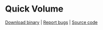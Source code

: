 # Quick Volume

[Download binary](https://forum.devchroma.nl/index.php/topic,66.0.html) | [Report bugs](https://github.com/cuevavirus/quickvolume/issues) | [Source code](https://git.shotatoshounenwachigau.moe/vita/quickvolume/)
